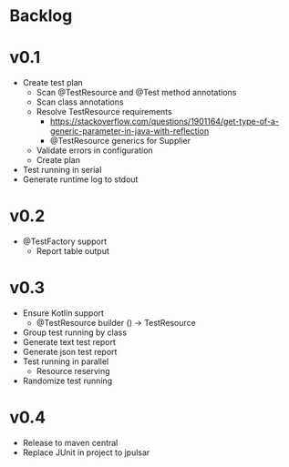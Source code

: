 # Backlog

# v0.1

* Create test plan
  * Scan @TestResource and @Test method annotations
  * Scan class annotations
  * Resolve TestResource requirements
    * https://stackoverflow.com/questions/1901164/get-type-of-a-generic-parameter-in-java-with-reflection
    * @TestResource generics for Supplier<TestResource>
  * Validate errors in configuration
  * Create plan
* Test running in serial
* Generate runtime log to stdout

# v0.2

* @TestFactory support
  * Report table output

# v0.3
* Ensure Kotlin support
  * @TestResource builder () -> TestResource
* Group test running by class
* Generate text test report
* Generate json test report
* Test running in parallel
  * Resource reserving
* Randomize test running

# v0.4

* Release to maven central
* Replace JUnit in project to jpulsar